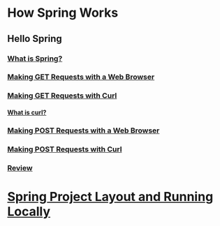 # How Spring Works

## Hello Spring

### [What is Spring?](https://www.codecademy.com/courses/learn-spring/lessons/hello-spring/exercises/what-is-spring)

### [Making GET Requests with a Web Browser](https://www.codecademy.com/courses/learn-spring/lessons/hello-spring/exercises/what-is-spring)

### [Making GET Requests with Curl](https://www.codecademy.com/courses/learn-spring/lessons/hello-spring/exercises/making-get-requests-with-curl)

#### [What is curl?](https://www.codecademy.com/paths/create-rest-apis-with-spring-and-java/tracks/spring-apis-web-and-spring-basics/modules/how-spring-works/articles/what-is-curl-article)

### [Making POST Requests with a Web Browser](https://www.codecademy.com/courses/learn-spring/lessons/hello-spring/exercises/making-post-requests-with-a-browser)

### [Making POST Requests with Curl](https://www.codecademy.com/courses/learn-spring/lessons/hello-spring/exercises/making-post-requests-with-curl)

### [Review](https://www.codecademy.com/courses/learn-spring/lessons/hello-spring/exercises/review)

# [Spring Project Layout and Running Locally](https://www.codecademy.com/courses/learn-spring/articles/spring-project-layout-and-running-locally)
